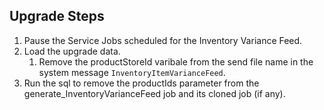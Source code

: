 ## Upgrade Steps

1. Pause the Service Jobs scheduled for the Inventory Variance Feed.
2. Load the upgrade data.
   1. Remove the productStoreId varibale from the send file name in the system message `InventoryItemVarianceFeed`.
3. Run the sql to remove the productIds parameter from the generate_InventoryVarianceFeed job and its cloned job (if any).